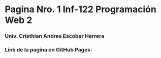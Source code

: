 # Pagina Nro. 1 Inf-122 Programación Web 2
### Univ. Cristhian Andres Escobar Herrera
### Link de la pagina en GitHub Pages: 
